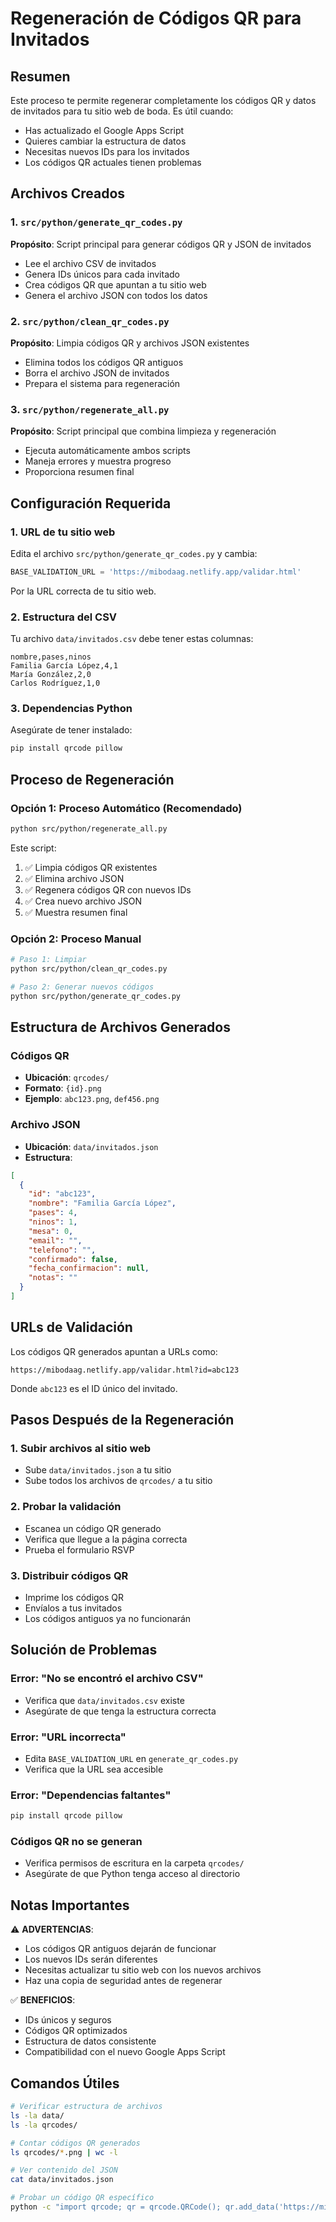 # Regeneración de Códigos QR para Invitados

## Resumen

Este proceso te permite regenerar completamente los códigos QR y datos de invitados para tu sitio web de boda. Es útil cuando:

- Has actualizado el Google Apps Script
- Quieres cambiar la estructura de datos
- Necesitas nuevos IDs para los invitados
- Los códigos QR actuales tienen problemas

## Archivos Creados

### 1. `src/python/generate_qr_codes.py`
**Propósito**: Script principal para generar códigos QR y JSON de invitados
- Lee el archivo CSV de invitados
- Genera IDs únicos para cada invitado
- Crea códigos QR que apuntan a tu sitio web
- Genera el archivo JSON con todos los datos

### 2. `src/python/clean_qr_codes.py`
**Propósito**: Limpia códigos QR y archivos JSON existentes
- Elimina todos los códigos QR antiguos
- Borra el archivo JSON de invitados
- Prepara el sistema para regeneración

### 3. `src/python/regenerate_all.py`
**Propósito**: Script principal que combina limpieza y regeneración
- Ejecuta automáticamente ambos scripts
- Maneja errores y muestra progreso
- Proporciona resumen final

## Configuración Requerida

### 1. URL de tu sitio web
Edita el archivo `src/python/generate_qr_codes.py` y cambia:
```python
BASE_VALIDATION_URL = 'https://mibodaag.netlify.app/validar.html'
```
Por la URL correcta de tu sitio web.

### 2. Estructura del CSV
Tu archivo `data/invitados.csv` debe tener estas columnas:
```csv
nombre,pases,ninos
Familia García López,4,1
María González,2,0
Carlos Rodríguez,1,0
```

### 3. Dependencias Python
Asegúrate de tener instalado:
```bash
pip install qrcode pillow
```

## Proceso de Regeneración

### Opción 1: Proceso Automático (Recomendado)
```bash
python src/python/regenerate_all.py
```

Este script:
1. ✅ Limpia códigos QR existentes
2. ✅ Elimina archivo JSON
3. ✅ Regenera códigos QR con nuevos IDs
4. ✅ Crea nuevo archivo JSON
5. ✅ Muestra resumen final

### Opción 2: Proceso Manual
```bash
# Paso 1: Limpiar
python src/python/clean_qr_codes.py

# Paso 2: Generar nuevos códigos
python src/python/generate_qr_codes.py
```

## Estructura de Archivos Generados

### Códigos QR
- **Ubicación**: `qrcodes/`
- **Formato**: `{id}.png`
- **Ejemplo**: `abc123.png`, `def456.png`

### Archivo JSON
- **Ubicación**: `data/invitados.json`
- **Estructura**:
```json
[
  {
    "id": "abc123",
    "nombre": "Familia García López",
    "pases": 4,
    "ninos": 1,
    "mesa": 0,
    "email": "",
    "telefono": "",
    "confirmado": false,
    "fecha_confirmacion": null,
    "notas": ""
  }
]
```

## URLs de Validación

Los códigos QR generados apuntan a URLs como:
```
https://mibodaag.netlify.app/validar.html?id=abc123
```

Donde `abc123` es el ID único del invitado.

## Pasos Después de la Regeneración

### 1. Subir archivos al sitio web
- Sube `data/invitados.json` a tu sitio
- Sube todos los archivos de `qrcodes/` a tu sitio

### 2. Probar la validación
- Escanea un código QR generado
- Verifica que llegue a la página correcta
- Prueba el formulario RSVP

### 3. Distribuir códigos QR
- Imprime los códigos QR
- Envíalos a tus invitados
- Los códigos antiguos ya no funcionarán

## Solución de Problemas

### Error: "No se encontró el archivo CSV"
- Verifica que `data/invitados.csv` existe
- Asegúrate de que tenga la estructura correcta

### Error: "URL incorrecta"
- Edita `BASE_VALIDATION_URL` en `generate_qr_codes.py`
- Verifica que la URL sea accesible

### Error: "Dependencias faltantes"
```bash
pip install qrcode pillow
```

### Códigos QR no se generan
- Verifica permisos de escritura en la carpeta `qrcodes/`
- Asegúrate de que Python tenga acceso al directorio

## Notas Importantes

⚠️ **ADVERTENCIAS**:
- Los códigos QR antiguos dejarán de funcionar
- Los nuevos IDs serán diferentes
- Necesitas actualizar tu sitio web con los nuevos archivos
- Haz una copia de seguridad antes de regenerar

✅ **BENEFICIOS**:
- IDs únicos y seguros
- Códigos QR optimizados
- Estructura de datos consistente
- Compatibilidad con el nuevo Google Apps Script

## Comandos Útiles

```bash
# Verificar estructura de archivos
ls -la data/
ls -la qrcodes/

# Contar códigos QR generados
ls qrcodes/*.png | wc -l

# Ver contenido del JSON
cat data/invitados.json

# Probar un código QR específico
python -c "import qrcode; qr = qrcode.QRCode(); qr.add_data('https://mibodaag.netlify.app/validar.html?id=test'); qr.make(); img = qr.make_image(); img.save('test.png')"
``` 